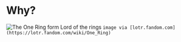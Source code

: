 # Why?

![The One Ring form Lord of the rings](/nocode-slides/images/precious.jpg)
`image via [lotr.fandom.com](https://lotr.fandom.com/wiki/One_Ring)`
